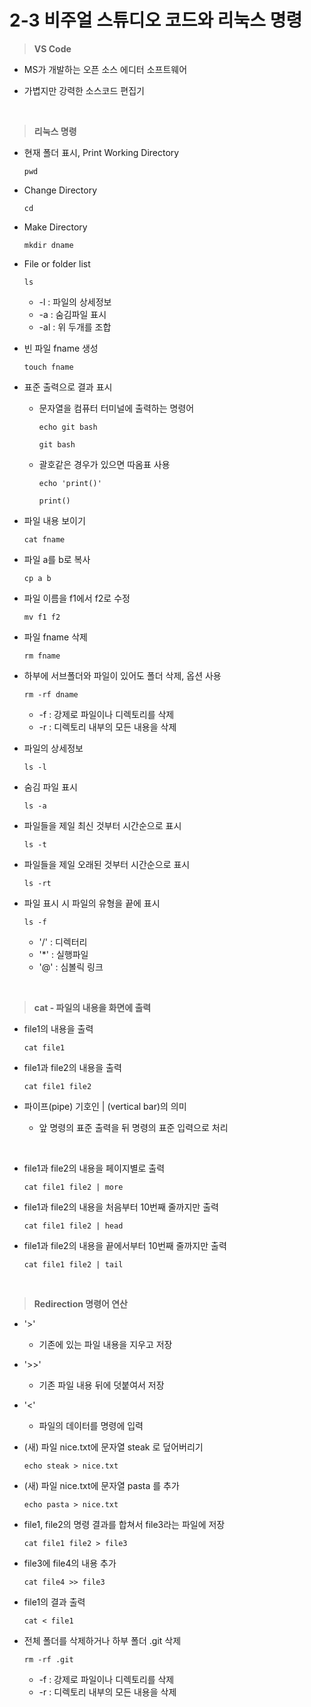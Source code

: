 # 2-3 비주얼 스튜디오 코드와 리눅스 명령


> **VS Code**

- MS가 개발하는 오픈 소스 에디터 소프트웨어
  
- 가볍지만 강력한 소스코드 편집기

<br>


> **리눅스 명령**

- 현재 폴더 표시, Print Working Directory
  ```
  pwd
  ```

- Change Directory
  ```
  cd
  ```

- Make Directory
  ```
  mkdir dname
  ```

- File or folder list
  ```
  ls
  ```
  - -l : 파일의 상세정보
  - -a : 숨김파일 표시
  - -al : 위 두개를 조합


- 빈 파일 fname 생성
  ```
  touch fname
  ```

- 표준 출력으로 결과 표시
  - 문자열을 컴퓨터 터미널에 출력하는 명령어
    ```
    echo git bash
    ```
    ```
    git bash
    ```
  
  - 괄호같은 경우가 있으면 따옴표 사용
    ```
    echo 'print()'
    ```
    ```
    print()
    ```

- 파일 내용 보이기
  ```
  cat fname
  ```

- 파일 a를 b로 복사
  ```
  cp a b
  ```

- 파일 이름을 f1에서 f2로 수정
  ```
  mv f1 f2
  ```

- 파일 fname 삭제
  ```
  rm fname
  ```

- 하부에 서브폴더와 파일이 있어도 폴더 삭제, 옵션 사용
  ```
  rm -rf dname
  ```
  - -f : 강제로 파일이나 디렉토리를 삭제
  - -r : 디렉토리 내부의 모든 내용을 삭제

- 파일의 상세정보
  ```
  ls -l
  ```

- 숨김 파일 표시
  ```
  ls -a
  ```

- 파일들을 제일 최신 것부터 시간순으로 표시
  ```
  ls -t
  ```

- 파일들을 제일 오래된 것부터 시간순으로 표시
  ```
  ls -rt
  ```

- 파일 표시 시 파일의 유형을 끝에 표시
  ```
  ls -f
  ```
  - '/' : 디렉터리
  - '*' : 실행파일
  - '@' : 심볼릭 링크

<br>


> **cat - 파일의 내용을 화면에 출력**

- file1의 내용을 출력
  ```
  cat file1
  ```

- file1과 file2의 내용을 출력
  ```
  cat file1 file2
  ```

- 파이프(pipe) 기호인 | (vertical bar)의 의미
  - 앞 명령의 표준 출력을 뒤 명령의 표준 입력으로 처리

<br>

- file1과 file2의 내용을 페이지별로 출력
  ```
  cat file1 file2 | more
  ```

- file1과 file2의 내용을 처음부터 10번째 줄까지만 출력
  ```
  cat file1 file2 | head
  ```

- file1과 file2의 내용을 끝에서부터 10번째 줄까지만 출력
  ```
  cat file1 file2 | tail
  ```

<br>

> **Redirection 명령어 연산**

- '>'
  - 기존에 있는 파일 내용을 지우고 저장

- '>>'
  - 기존 파일 내용 뒤에 덧붙여서 저장

- '<'
  - 파일의 데이터를 명령에 입력

- (새) 파일 nice.txt에 문자열 steak 로 덮어버리기
  ```
  echo steak > nice.txt
  ```

- (새) 파일 nice.txt에 문자열 pasta 를 추가
  ```
  echo pasta > nice.txt
  ```

- file1, file2의 명령 결과를 합쳐서 file3라는 파일에 저장
  ```
  cat file1 file2 > file3
  ```

- file3에 file4의 내용 추가
  ```
  cat file4 >> file3
  ```

- file1의 결과 출력
  ```
  cat < file1
  ```

- 전체 폴더를 삭제하거나 하부 폴더 .git 삭제
  ```
  rm -rf .git
  ```
  - -f : 강제로 파일이나 디렉토리를 삭제
  - -r : 디렉토리 내부의 모든 내용을 삭제
  
